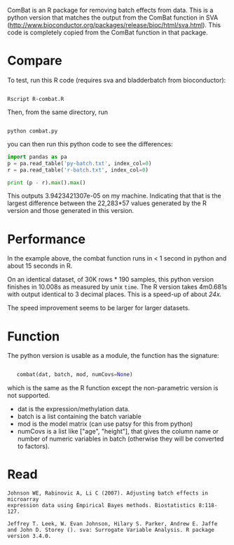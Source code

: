 ComBat is an R package for removing batch effects from data.
This is a python version that matches the output from the ComBat function
in SVA (http://www.bioconductor.org/packages/release/bioc/html/sva.html).
This code is completely copied from the ComBat function in that package.


Compare
=======

To test, run this R code (requires sva and bladderbatch from bioconductor):

```Shell

Rscript R-combat.R

```

Then, from the same directory, run

```Shell

python combat.py

```

you can then run this python code to see the differences:

```Python
import pandas as pa
p = pa.read_table('py-batch.txt', index_col=0)
r = pa.read_table('r-batch.txt', index_col=0)

print (p - r).max().max()
```
This outputs 3.9423421307e-05 on my machine. Indicating that
that is the largest difference between the 22,283*57 values generated by the
R version and those generated in this version.

Performance
===========
In the example above, the combat function runs in < 1 second in python
and about 15 seconds in R.

On an identical dataset, of 30K rows * 190 samples, this python version finishes in 10.008s
as measured by unix `time`.
The R version takes 4m0.681s with output identical to 3 decimal places. This is a speed-up
of about *24x.*

The speed improvement seems to be larger for larger datasets.

Function
========

The python version is usable as a module, the function has the signature:

```Python

   combat(dat, batch, mod, numCovs=None)

```

which is the same as the R function except the non-parametric version is not supported.

 + dat is the expression/methylation data.
 + batch is a list containing the batch variable
 + mod is the model matrix (can use patsy for this from python)
 + numCovs is a list like ["age", "height"], that gives the column name or number
   of numeric variables in batch (otherwise they will be converted to factors).

Read
====

    Johnson WE, Rabinovic A, Li C (2007). Adjusting batch effects in microarray
    expression data using Empirical Bayes methods. Biostatistics 8:118-127.  

    Jeffrey T. Leek, W. Evan Johnson, Hilary S. Parker, Andrew E. Jaffe
    and John D. Storey (). sva: Surrogate Variable Analysis. R package
    version 3.4.0.

